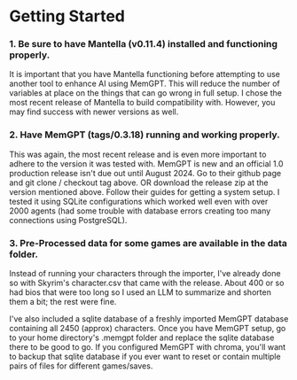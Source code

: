 # Getting Started

### 1. Be sure to have Mantella (v0.11.4) installed and functioning properly.

It is important that you have Mantella functioning before attempting to use another tool to enhance AI using MemGPT. This will reduce the number of variables at place on the things that can go wrong in full setup. I chose the most recent release of Mantella to build compatibility with. However, you may find success with newer versions as well.

### 2. Have MemGPT (tags/0.3.18) running and working properly.

This was again, the most recent release and is even more important to adhere to the version it was tested with. MemGPT is new and an official 1.0 production release isn't due out until August 2024. Go to their github page and git clone / checkout tag above. OR download the release zip at the version mentioned above. Follow their guides for getting a system setup. I tested it using SQLite configurations which worked well even with over 2000 agents (had some trouble with database errors creating too many connections using PostgreSQL).

### 3. Pre-Processed data for some games are available in the data folder.

Instead of running your characters through the importer, I've already done so with Skyrim's character.csv that came with the release. About 400 or so had bios that were too long so I used an LLM to summarize and shorten them a bit; the rest were fine.

I've also included a sqlite database of a freshly imported MemGPT database containing all 2450 (approx) characters. Once you have MemGPT setup, go to your home directory's .memgpt folder and replace the sqlite database there to be good to go. If you configured MemGPT with chroma, you'll want to backup that sqlite database if you ever want to reset or contain multiple pairs of files for different games/saves.
